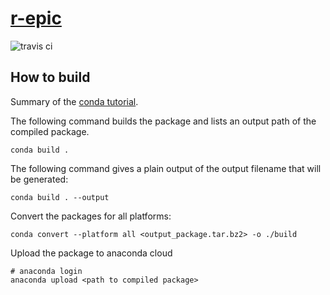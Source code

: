 # [r-epic](https://anaconda.org/grst/r-epic)
![travis ci](https://api.travis-ci.org/grst-anaconda/r-epic.svg?branch=master)

## How to build
Summary of the [conda tutorial](https://conda.io/docs/user-guide/tutorials/build-pkgs.html).

The following command builds the package and lists an output path of
the compiled package.
```
conda build .
```

The following command gives a plain output of the output filename that will be generated:
```
conda build . --output
```

Convert the packages for all platforms:
```
conda convert --platform all <output_package.tar.bz2> -o ./build
```

Upload the package to anaconda cloud
```
# anaconda login
anaconda upload <path to compiled package>
```

